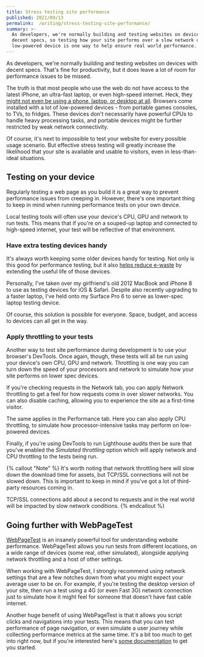 ```yaml
---
title: Stress testing site performance
published: 2021/09/13
permalink:  /writing/stress-testing-site-performance/
summary: >-
  As developers, we're normally building and testing websites on devices with
  decent specs, so testing how your site performs over a slow network or on a
  low-powered device is one way to help ensure real world performance.
---
```


As developers, we're normally building and testing websites on devices with decent specs. That's fine for productivity, but it does leave a lot of room for performance issues to be missed.

The truth is that most people who use the web do not have access to the latest iPhone, an ultra-fast laptop, or even high-speed internet. Heck, they [might not even be using a phone, laptop, or desktop at all](https://shkspr.mobi/blog/2021/01/the-unreasonable-effectiveness-of-simple-html/). Browsers come installed with a lot of low-powered devices - from portable games consoles, to TVs, to fridges. These devices don't necessarily have powerful CPUs to handle heavy processing tasks, and portable devices might be further restricted by weak network connectivity.

Of course, it's next to impossible to test your website for every possible usage scenario. But effective stress testing will greatly increase the likelihood that your site is available and usable to visitors, even in less-than-ideal situations.

## Testing on your device

Regularly testing a web page as you build it is a great way to prevent performance issues from creeping in. However, there's one important thing to keep in mind when running performance tests on your own device.

Local testing tools will often use your device's CPU, GPU and network to run tests. This means that if you're on a souped-up laptop and connected to high-speed internet, your test will be reflective of that environment.

### Have extra testing devices handy

It's always worth keeping some older devices handy for testing. Not only is this good for performance testing, but it also [helps reduce e-waste](https://www.siliconrepublic.com/enterprise/gerry-mcgovern-digital-pollution-e-waste) by extending the useful life of those devices.

Personally, I've taken over my girlfriend's old 2012 MacBook and iPhone 8 to use as testing devices for iOS & Safari. Despite also recently upgrading to a faster laptop, I've held onto my Surface Pro 6 to serve as lower-spec laptop testing device.

Of course, this solution is possible for everyone. Space, budget, and access to devices can all get in the way.

### Apply throttling to your tests

Another way to test site performance during development is to use your browser's DevTools. Once again, though, these tests will all be run using your device's own CPU, GPU and network. Throttling is one way you can turn down the speed of your processors and network to simulate how your site performs on lower spec devices.

If you're checking requests in the Network tab, you can apply Network throttling to get a feel for how requests come in over slower networks. You can also disable caching, allowing you to experience the site as a first-time visitor.

The same applies in the Performance tab. Here you can also apply CPU throttling, to simulate how processor-intensive tasks may perform on low-powered devices.

Finally, if you're using DevTools to run Lighthouse audits then be sure that you've enabled the _Simulated throttling_ option which will apply network and CPU throttling to the tests being run.

{% callout "Note" %}
It's worth noting that network throttling here will slow down the download time for assets, but TCP/SSL connections will not be slowed down. This is important to keep in mind if you've got a lot of third-party resources coming in.

TCP/SSL connections add about a second to requests and in the real world will be impacted by slow network conditions.
{% endcallout %}

## Going further with WebPageTest

[WebPageTest](https://webpagetest.org/) is an insanely powerful tool for understanding website performance. WebPageTest allows you run tests from different locations, on a wide range of devices (some real, other simulated), alongside applying network throttling and a host of other settings.

When working with WebPageTest, I strongly recommend using network settings that are a few notches down from what you might expect your average user to be on. For example, if you're testing the desktop version of your site, then run a test using a 4G (or even Fast 3G) network connection just to simulate how it might feel for someone that doesn't have fast cable internet.

Another huge benefit of using WebPageTest is that it allows you script clicks and navigations into your tests. This means that you can test performance of page navigation, or even simulate a user journey while collecting performance metrics at the same time. It's a bit too much to get into right now, but if you're interested here's [some documentation](https://docs.webpagetest.org/scripting/) to get you started.
